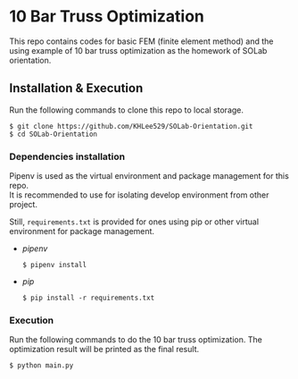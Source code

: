 # 10 Bar Truss Optimization

This repo contains codes for basic FEM (finite element method) and the using example of 10 bar truss optimization as the homework of SOLab orientation.

## Installation & Execution

Run the following commands to clone this repo to local storage.

```shell
$ git clone https://github.com/KHLee529/SOLab-Orientation.git
$ cd SOLab-Orientation
```

### Dependencies installation

Pipenv is used as the virtual environment and package management for this repo. \
It is recommended to use for isolating develop environment from other project.

Still, `requirements.txt` is provided for ones using pip or other virtual environment for package management.

- *pipenv*
	```shell
	$ pipenv install
	```
- *pip*
	```shell
	$ pip install -r requirements.txt
	```

### Execution

Run the following commands to do the 10 bar truss optimization. The optimization result will be printed as the final result.

```shell
$ python main.py
```


